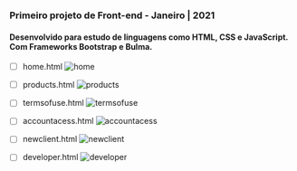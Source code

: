  <body>
    <h3>Primeiro projeto de Front-end - Janeiro | 2021</h3>
    <h4>Desenvolvido para estudo de linguagens como HTML, CSS e JavaScript. Com Frameworks Bootstrap e Bulma.</h4>
  </body>


- [ ] home.html
![home](https://user-images.githubusercontent.com/79333175/116634042-f81d1500-a952-11eb-8e2a-33037f0bb7b9.jpg)

- [ ] products.html
![products](https://user-images.githubusercontent.com/79333175/116634347-acb73680-a953-11eb-9755-cbb03232d179.jpg)

- [ ] termsofuse.html
![termsofuse](https://user-images.githubusercontent.com/79333175/116634442-f6078600-a953-11eb-800e-88ad0afa5632.jpg)

- [ ] accountacess.html
![accountacess](https://user-images.githubusercontent.com/79333175/116634395-cce6f580-a953-11eb-8d6e-67a507046472.jpg)

- [ ] newclient.html
![newclient](https://user-images.githubusercontent.com/79333175/116634473-12a3be00-a954-11eb-9b3a-ac91773960a9.jpg)

- [ ] developer.html
![developer](https://user-images.githubusercontent.com/79333175/116634501-26e7bb00-a954-11eb-9c61-0547234b6810.jpg)

      

     
